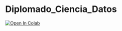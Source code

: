 # Diplomado_Ciencia_Datos
[![Open In Colab](https://colab.research.google.com/assets/colab-badge.svg)](URL_DEL_ARCHIVO_IPYNB)
